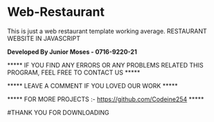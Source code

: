 # Web-Restaurant
This is just a web restaurant template working average.
RESTAURANT WEBSITE IN JAVASCRIPT


**Developed By Junior Moses - 0716-9220-21**



***** IF YOU FIND ANY ERRORS OR ANY PROBLEMS RELATED THIS PROGRAM, FEEL FREE TO CONTACT US *****  


***** LEAVE A COMMENT IF YOU LOVED OUR WORK *****


***** FOR MORE PROJECTS :- https://github.com/Codeine254 *****



#THANK YOU FOR DOWNLOADING
